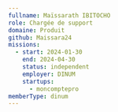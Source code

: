 ```yaml
---
fullname: Maïssarath IBITOCHO
role: Chargée de support
domaine: Produit
github: Maissara24
missions:
  - start: 2024-01-30
    end: 2024-04-30
    status: independent
    employer: DINUM
    startups:
      - moncomptepro
memberType: dinum
---
```

